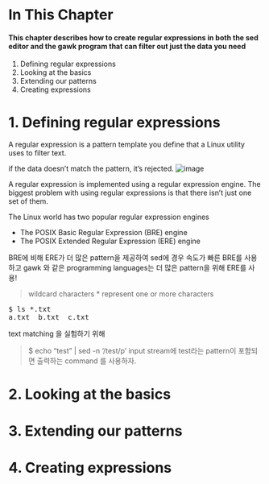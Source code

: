 # In This Chapter
#### This chapter describes how to create regular expressions in both the sed editor and the gawk program that can filter out just the data you need

1. Defining regular expressions
2. Looking at the basics
3. Extending our patterns
4. Creating expressions


# 1. Defining regular expressions
A regular expression is a pattern template you define that a Linux utility uses to filter text.


if the data doesn’t match the pattern, it’s rejected.
![image](https://user-images.githubusercontent.com/78835559/112401314-96fb9380-8d4d-11eb-9c40-dacca0d9fb3f.png)


A regular expression is implemented using a regular expression engine.
The biggest problem with using regular expressions is that there isn’t just one set of them.

The Linux world has two popular regular expression engines

+ The POSIX Basic Regular Expression (BRE) engine
+ The POSIX Extended Regular Expression (ERE) engine

BRE에 비해 ERE가 더 많은 pattern을 제공하여 sed에 경우 속도가 빠른 BRE를 사용하고 gawk 와 같은 programming languages는 더 많은 pattern을 위해 ERE를 사용!



> wildcard characters *  represent one or more characters 

<pre>
$ ls *.txt
a.txt  b.txt  c.txt
</pre>


text matching 을 실험하기 위해 
> $ echo “test” | sed -n ‘/test/p’ 
input stream에 test라는 pattern이 포함되면 출력하는 command 를 사용하자. 












# 2. Looking at the basics

# 3. Extending our patterns

# 4. Creating expressions
